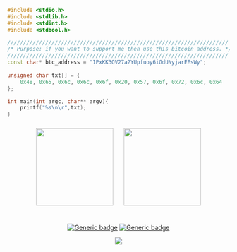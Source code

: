 <div align="left">
  
```cpp
#include <stdio.h>
#include <stdlib.h>
#include <stdint.h>
#include <stdbool.h>

//////////////////////////////////////////////////////////////////////
/* Purpose: if you want to support me then use this bitcoin address. */
//////////////////////////////////////////////////////////////////////
const char* btc_address = "1PxKK3QV27a2YUpfuoy6iGdUNyjarEEsWy";
  
unsigned char txt[] = {
    0x48, 0x65, 0x6c, 0x6c, 0x6f, 0x20, 0x57, 0x6f, 0x72, 0x6c, 0x64
};

int main(int argc, char** argv){
    printf("%s\n\r",txt);
}
```
</div>

<div align="center">
<img src="https://cdn0.iconfinder.com/data/icons/flat-round-system/512/archlinux-512.png" height="175" width="175" style="margin: 10px">
<img src="https://cdn0.iconfinder.com/data/icons/flat-round-system/512/gnome-512.png" height="175" width="175" style="margin: 10px">
<br>
<br>
  

[![Generic badge](https://img.shields.io/badge/distribution-arch-cyan.svg)](https://manjaro.org/)
[![Generic badge](https://img.shields.io/badge/desktop%20environment-gnome-green)](https://www.gnome.org/)
  

</div>


<div align="center">
  <img src="https://i.sozcucdn.com/wp-content/uploads/2019/11/10/iecrop/ataturk-depo-4-1_16_9_1573366809.jpg?w=1200&h=900&mode=crop&scale=both" />
</div>
